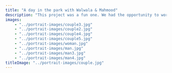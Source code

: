 ```yaml
---
title: "A day in the park with Walwala & Mahmood"
description: "This project was a fun one. We had the opportunity to work with a couple of friends who wanted to capture their love for each other in a photo shoot. We had a great time and the photos turned out great."
images: 
    - "../portrait-images/couple3.jpg"
    - "../portrait-images/couple2.jpg"
    - "../portrait-images/couple4.jpg"
    - "../portrait-images/couple5.jpg"
    - "../portrait-images/woman.jpg"
    - "../portrait-images/man.jpg"
    - "../portrait-images/man3.jpg"
    - "../portrait-images/man4.jpg"
titleImage: "../portrait-images/couple.jpg"
---
```

